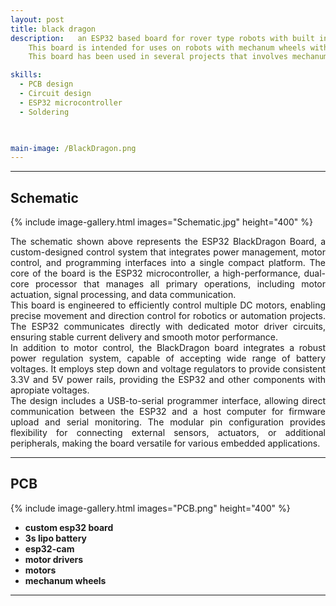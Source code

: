 ```yaml
---
layout: post
title: black dragon
description:   an ESP32 based board for rover type robots with built in BLE and WIFI connectivity.
    This board is intended for uses on robots with mechanum wheels with built in motor drivers and powered by a 2S - 4s lipo batteries.
    This board has been used in several projects that involves mechanum wheels i.e. the surveilance bot with built in camera module.

skills: 
  - PCB design
  - Circuit design
  - ESP32 microcontroller
  - Soldering
  


main-image: /BlackDragon.png
---
```


---
##  Schematic 
{% include image-gallery.html images="Schematic.jpg" height="400" %}

<div style="text-align: justify">
The schematic shown above represents the ESP32 BlackDragon Board, a custom-designed control system that integrates power management, motor control, and programming interfaces into a single compact platform. The core of the board is the ESP32 microcontroller, a high-performance, dual-core processor that manages all primary operations, including motor actuation, signal processing, and data communication.

</div>

<div style="text-align: justify">
This board is engineered to efficiently control multiple DC motors, enabling precise movement and direction control for robotics or automation projects. The ESP32 communicates directly with dedicated motor driver circuits, ensuring stable current delivery and smooth motor performance.

</div>

<div style="text-align: justify">
In addition to motor control, the BlackDragon board integrates a robust power regulation system, capable of accepting wide range of battery voltages. It employs step down and voltage regulators to provide consistent 3.3V and 5V power rails, providing the ESP32 and other components with apropiate voltages.

</div>

<div style="text-align: justify">
The design includes a USB-to-serial programmer interface, allowing direct communication between the ESP32 and a host computer for firmware upload and serial monitoring. The modular pin configuration provides flexibility for connecting external sensors, actuators, or additional peripherals, making the board versatile for various embedded applications.
</div>

---

##  PCB 
{% include image-gallery.html images="PCB.png" height="400" %}

- **custom esp32 board** 
- **3s lipo battery**
- **esp32-cam**
- **motor drivers** 
- **motors** 
- **mechanum wheels** 


---

